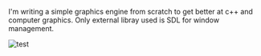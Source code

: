 I'm writing a simple graphics engine from scratch to get better at c++ and computer graphics. Only external libray used is SDL for window management.


![test](https://i.imgur.com/5wjmt2r.gif)




